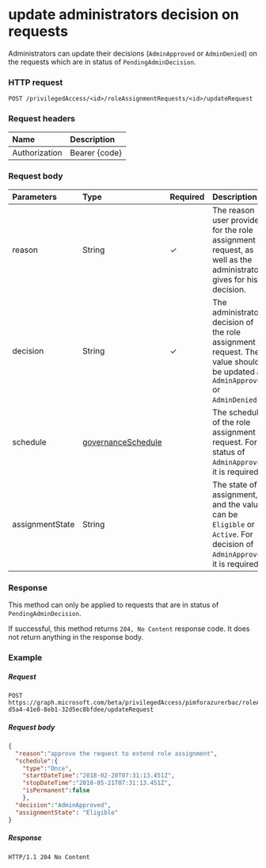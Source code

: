 # update administrators decision on requests

Administrators can update their decisions (`AdminApproved` or `AdminDenied`) on the requests which are in status of `PendingAdminDecision`.
 
### HTTP request

```http
POST /privilegedAccess/<id>/roleAssignmentRequests/<id>/updateRequest
```

### Request headers
| Name           | Description|
|:---------------|:----------|
| Authorization  | Bearer {code}|

### Request body
|Parameters	     |Type	                 |Required |Description|
|:-------------|:----------------------|:--------|:----------|
|reason        |String                 |✓        |The reason user provided for the role assignment request, as well as the administrator gives for his decision.|
|decision        |String                 |✓        |The administrator decision of the role assignment request. The value should be updated as `AdminApproved` or `AdminDenied`.|
|schedule      |[governanceSchedule](governanceschedule.md)|         | The schedule of the role assignment request. For status of `AdminApproved`, it is required.|
|assignmentState      |String|         | The state of assignment, and the values can be `Eligible` or `Active`. For decision of `AdminApproved`, it is required.|
### Response
This method can only be applied to requests that are in status of `PendingAdminDecision`.

If successful, this method returns `204, No Content` response code. It does not return anything in the response body.

### Example
##### Request
```http
POST https://graph.microsoft.com/beta/privilegedAccess/pimforazurerbac/roleAssignmentRequests/7c53453e-d5a4-41e0-8eb1-32d5ec8bfdee/updateRequest
```
##### Request body
```json
{
  "reason":"approve the request to extend role assignment",
  "schedule":{
    "type":"Once",
    "startDateTime":"2018-02-20T07:31:13.451Z",
    "stopDateTime":"2018-05-21T07:31:13.451Z",
    "isPermanent":false
    },
  "decision":"AdminApproved",
  "assignmentState": "Eligible"
}
```

##### Response

```http
HTTP/1.1 204 No Content
```